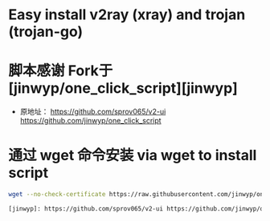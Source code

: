 # Easy install v2ray (xray) and trojan (trojan-go)


# 脚本感谢 Fork于 [jinwyp/one_click_script][jinwyp]
* 原地址： https://github.com/sprov065/v2-ui https://github.com/jinwyp/one_click_script

# 通过 wget 命令安装 via wget to install script
```bash
wget --no-check-certificate https://raw.githubusercontent.com/jinwyp/one_click_script/master/trojan_v2ray_install.sh && chmod +x ./trojan_v2ray_install.sh && ./trojan_v2ray_install.sh

[jinwyp]: https://github.com/sprov065/v2-ui https://github.com/jinwyp/one_click_script




